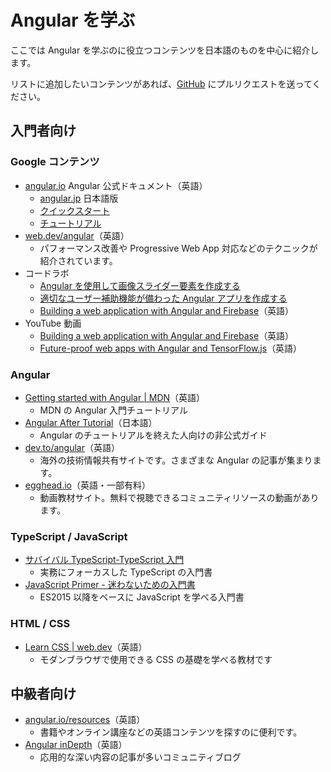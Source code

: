 # Angular を学ぶ

ここでは Angular を学ぶのに役立つコンテンツを日本語のものを中心に紹介します。

リストに追加したいコンテンツがあれば、[GitHub](https://github.com/ng-japan/community.angular.jp/blob/main/src/content/learn-angular.md) にプルリクエストを送ってください。

## 入門者向け

### Google コンテンツ

- [angular.io](https://angular.io) Angular 公式ドキュメント（英語）
  - [angular.jp](https://angular.jp) 日本語版
  - [クイックスタート](https://angular.jp/start)
  - [チュートリアル](https://angular.jp/tutorial)
- [web.dev/angular](https://web.dev/angular/)（英語）
  - パフォーマンス改善や Progressive Web App 対応などのテクニックが紹介されています。
- コードラボ
  - [Angular を使用して画像スライダー要素を作成する](https://developers.google.com/codelabs/angular-slider-element?hl=ja)
  - [適切なユーザー補助機能が備わった Angular アプリを作成する](https://codelabs.developers.google.com/angular-a11y?hl=ja)
  - [Building a web application with Angular and Firebase](https://developers.google.com/codelabs/building-a-web-app-with-angular-and-firebase)（英語）
- YouTube 動画
  - [Building a web application with Angular and Firebase](https://www.youtube.com/watch?v=-87xT2uBbbQ)（英語）
  - [Future\-proof web apps with Angular and TensorFlow\.js](https://www.youtube.com/watch?v=df_QYkxfnfA)（英語）

### Angular

- [Getting started with Angular | MDN](https://developer.mozilla.org/en-US/docs/Learn/Tools_and_testing/Client-side_JavaScript_frameworks/Angular_getting_started)（英語）
  - MDN の Angular 入門チュートリアル
- [Angular After Tutorial](https://zenn.dev/lacolaco/books/angular-after-tutorial)（日本語）
  - Angular のチュートリアルを終えた人向けの非公式ガイド
- [dev.to/angular](https://dev.to/angular)（英語）
  - 海外の技術情報共有サイトです。さまざまな Angular の記事が集まります。
- [egghead.io](https://egghead.io/q/angular?access_state=free)（英語・一部有料）
  - 動画教材サイト。無料で視聴できるコミュニティリソースの動画があります。

### TypeScript / JavaScript

- [サバイバル TypeScript\-TypeScript 入門](https://book.yyts.org/)
  - 実務にフォーカスした TypeScript の入門書
- [JavaScript Primer \- 迷わないための入門書](https://jsprimer.net/)
  - ES2015 以降をベースに JavaScript を学べる入門書

### HTML / CSS

- [Learn CSS | web.dev](https://web.dev/learn/css/)（英語）
  - モダンブラウザで使用できる CSS の基礎を学べる教材です

## 中級者向け

- [angular.io/resources](https://angular.io/resources?category=education)（英語）
  - 書籍やオンライン講座などの英語コンテンツを探すのに便利です。
- [Angular inDepth](https://indepth.dev/angular)（英語）
  - 応用的な深い内容の記事が多いコミュニティブログ
